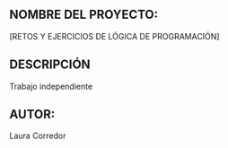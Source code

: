 ## NOMBRE DEL PROYECTO: 

[RETOS Y EJERCICIOS DE LÓGICA DE PROGRAMACIÓN] 

## DESCRIPCIÓN

Trabajo independiente

## AUTOR: 

Laura Corredor